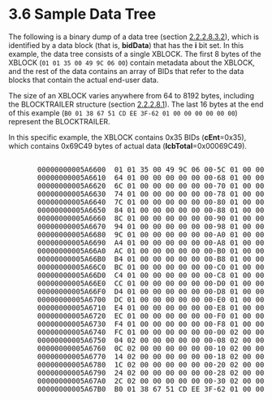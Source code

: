 <html dir="LTR" xmlns:mshelp="http://msdn.microsoft.com/mshelp" xmlns:ddue="http://ddue.schemas.microsoft.com/authoring/2003/5" xmlns:xlink="http://www.w3.org/1999/xlink" xmlns:tool="http://www.microsoft.com/tooltip">
    <head>
        <meta http-equiv="Content-Type" content="text/html; CHARSET=utf-8"></meta>
        <meta name="save" content="history"></meta>
        <title>3.6 Sample Data Tree</title>
        <xml>
            <mshelp:toctitle title="3.6 Sample Data Tree"></mshelp:toctitle>
            <mshelp:rltitle title="[MS-PST]: Sample Data Tree"></mshelp:rltitle>
            <mshelp:keyword index="A" term="c65f1100-6dde-4a41-8eaf-db907c9dbb8a"></mshelp:keyword>
            <mshelp:attr name="DCSext.ContentType" value="open specification"></mshelp:attr>
            <mshelp:attr name="AssetID" value="c65f1100-6dde-4a41-8eaf-db907c9dbb8a"></mshelp:attr>
            <mshelp:attr name="TopicType" value="kbRef"></mshelp:attr>
            <mshelp:attr name="DCSext.Title" value="[MS-PST]: Sample Data Tree" />
        </xml>
    </head>
    <body>
        <div id="header">
            <h1 class="heading">3.6 Sample Data Tree</h1>
        </div>
        <div id="mainSection">
            <div id="mainBody">
                <div id="allHistory" class="saveHistory"></div>
                <div id="sectionSection0" class="section" name="collapseableSection">
                    

<p>The following is a binary dump of a data tree (section <a href="45688317-46fb-4038-9ed3-b845d80bdabb.html">2.2.2.8.3.2</a>), which is
identified by a data block (that is, <b>bidData</b>) that has the <b>i</b> bit
set. In this example, the data tree consists of a single XBLOCK. The first 8
bytes of the XBLOCK (<code>01 01 35 00 49 9C 06 00</code>)
contain metadata about the XBLOCK, and the rest of the data contains an array
of BIDs that refer to the data blocks that contain the actual end-user data. </p>

<p>The size of an XBLOCK varies anywhere from 64 to 8192 bytes,
including the BLOCKTRAILER structure (section <a href="a14943ef-70c2-403f-898c-5bc3747117e1.html">2.2.2.8.1</a>). The last 16
bytes at the end of this example (<code>B0 01 38 67 51 CD EE 3F-62 01 00 00 00 00 00 00</code>) represent the BLOCKTRAILER.</p>

<p>In this specific example, the XBLOCK contains 0x35 BIDs (<b>cEnt</b>=0x35),
which contains 0x69C49 bytes of actual data (<b>lcbTotal</b>=0x00069C49).</p>

<dl>
<dd>
<div><pre>  
  00000000005A6600  01 01 35 00 49 9C 06 00-5C 01 00 00 00 00 00 00  *..5.I...\.......*
  00000000005A6610  64 01 00 00 00 00 00 00-68 01 00 00 00 00 00 00  *d.......h.......*
  00000000005A6620  6C 01 00 00 00 00 00 00-70 01 00 00 00 00 00 00  *l.......p.......*
  00000000005A6630  74 01 00 00 00 00 00 00-78 01 00 00 00 00 00 00  *t.......x.......*
  00000000005A6640  7C 01 00 00 00 00 00 00-80 01 00 00 00 00 00 00  *|...............*
  00000000005A6650  84 01 00 00 00 00 00 00-88 01 00 00 00 00 00 00  *................*
  00000000005A6660  8C 01 00 00 00 00 00 00-90 01 00 00 00 00 00 00  *................*
  00000000005A6670  94 01 00 00 00 00 00 00-98 01 00 00 00 00 00 00  *................*
  00000000005A6680  9C 01 00 00 00 00 00 00-A0 01 00 00 00 00 00 00  *................*
  00000000005A6690  A4 01 00 00 00 00 00 00-A8 01 00 00 00 00 00 00  *................*
  00000000005A66A0  AC 01 00 00 00 00 00 00-B0 01 00 00 00 00 00 00  *................*
  00000000005A66B0  B4 01 00 00 00 00 00 00-B8 01 00 00 00 00 00 00  *................*
  00000000005A66C0  BC 01 00 00 00 00 00 00-C0 01 00 00 00 00 00 00  *................*
  00000000005A66D0  C4 01 00 00 00 00 00 00-C8 01 00 00 00 00 00 00  *................*
  00000000005A66E0  CC 01 00 00 00 00 00 00-D0 01 00 00 00 00 00 00  *................*
  00000000005A66F0  D4 01 00 00 00 00 00 00-D8 01 00 00 00 00 00 00  *................*
  00000000005A6700  DC 01 00 00 00 00 00 00-E0 01 00 00 00 00 00 00  *................*
  00000000005A6710  E4 01 00 00 00 00 00 00-E8 01 00 00 00 00 00 00  *................*
  00000000005A6720  EC 01 00 00 00 00 00 00-F0 01 00 00 00 00 00 00  *................*
  00000000005A6730  F4 01 00 00 00 00 00 00-F8 01 00 00 00 00 00 00  *................*
  00000000005A6740  FC 01 00 00 00 00 00 00-00 02 00 00 00 00 00 00  *................*
  00000000005A6750  04 02 00 00 00 00 00 00-08 02 00 00 00 00 00 00  *................*
  00000000005A6760  0C 02 00 00 00 00 00 00-10 02 00 00 00 00 00 00  *................*
  00000000005A6770  14 02 00 00 00 00 00 00-18 02 00 00 00 00 00 00  *................*
  00000000005A6780  1C 02 00 00 00 00 00 00-20 02 00 00 00 00 00 00  *........ .......*
  00000000005A6790  24 02 00 00 00 00 00 00-28 02 00 00 00 00 00 00  *$.......(.......*
  00000000005A67A0  2C 02 00 00 00 00 00 00-30 02 00 00 00 00 00 00  *,.......0.......*
  00000000005A67B0  B0 01 38 67 51 CD EE 3F-62 01 00 00 00 00 00 00  *..8gQ..?b.......*
</pre></div>
</dd></dl>
                </div>
            </div>
        </div>
    </body>
</html>
